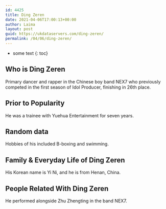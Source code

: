 ```yaml
---
id: 4425
title: Ding Zeren
date: 2021-04-06T17:00:13+00:00
author: Laima
layout: post
guid: https://ukdataservers.com/ding-zeren/
permalink: /04/06/ding-zeren/
---
```


* some text
{: toc}


## Who is Ding Zeren
                  
                  
                  
Primary dancer and rapper in the Chinese boy band NEX7 who previously competed in the first season of Idol Producer, finishing in 26th place.
                  
              
            
              
            
                
                
                
## Prior to Popularity
                  
                  
                  
He was a trainee with Yuehua Entertainment for seven years.
                  
              
            
              
            
                
                
                
## Random data
                  
                  
                  
Hobbies of his included B-boxing and swimming.
                  
              
            
              
            
                
                
                
## Family & Everyday Life of Ding Zeren
                  
                  
                  
His Korean name is Yi Ni, and he is from Henan, China.
                  
              
            
              
            
                
                
                
## People Related With Ding Zeren
                  
                  
                  
He performed alongside Zhu Zhengting in the band NEX7.
                  
              
            
              
            
                
              
            
              
              
            
            
              
            
          
          
          